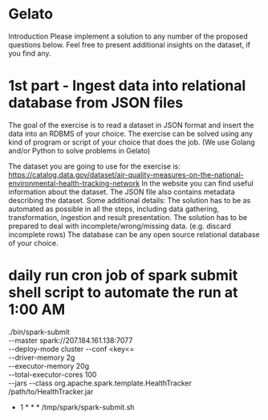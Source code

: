 # Gelato

Introduction
Please implement a solution to any number of the proposed questions below. Feel free to present additional insights on the dataset, if you find any.

# 1st part - Ingest data into relational database from JSON files
The goal of the exercise is to read a dataset in JSON format and insert the data into an RDBMS of your choice. 
The exercise can be solved using any kind of program or script of your choice that does the job. (We use Golang and/or Python to solve problems in Gelato)

The dataset you are going to use for the exercise is:
https://catalog.data.gov/dataset/air-quality-measures-on-the-national-environmental-health-tracking-network
In the website you can find useful information about the dataset. The JSON file also contains metadata describing the dataset.
Some additional details:
The solution has to be as automated as possible in all the steps, including data gathering, transformation, ingestion and result presentation.
The solution has to be prepared to deal with incomplete/wrong/missing data. (e.g. discard incomplete rows)
The database can be any open source relational database of your choice.

<h1>daily run cron job of spark submit shell script to automate the run at 1:00 AM </h1>

./bin/spark-submit \
  --master spark://207.184.161.138:7077 \
  --deploy-mode cluster
  --conf <key<=<value> \
  --driver-memory 2g \
  --executor-memory 20g \
  --total-executor-cores 100  \
  --jars  <comma separated dependencies>
  --class org.apache.spark.template.HealthTracker \
  /path/to/HealthTracker.jar 


  * 1 * * * /tmp/spark/spark-submit.sh
